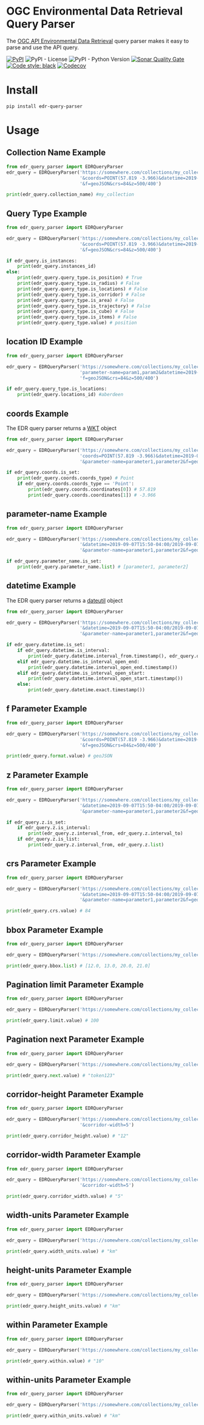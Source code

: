 # OGC Environmental Data Retrieval Query Parser
The [OGC API Environmental Data Retrieval](https://github.com/opengeospatial/ogcapi-environmental-data-retrieval) query parser makes it easy to parse and use the API query.

[![PyPI](https://img.shields.io/pypi/v/edr-query-parser)](https://pypi.org/project/edr-query-parser/)
![PyPI - License](https://img.shields.io/pypi/l/edr-query-parser)
![PyPI - Python Version](https://img.shields.io/pypi/pyversions/edr-query-parser)
[![Sonar Quality Gate](https://img.shields.io/sonar/quality_gate/r0w4n_edr_query_parser?server=https%3A%2F%2Fsonarcloud.io)](https://sonarcloud.io/summary/new_code?id=r0w4n_edr_query_parser)
[![Code style: black](https://img.shields.io/badge/code%20style-black-000000.svg)](https://github.com/psf/black)
[![Codecov](https://img.shields.io/codecov/c/github/r0w4n/edr_query_parser)](https://app.codecov.io/gh/r0w4n/edr_query_parser)

# Install

```shell
pip install edr-query-parser
```

# Usage

## Collection Name Example

```python
from edr_query_parser import EDRQueryParser
edr_query = EDRQueryParser('https://somewhere.com/collections/my_collection/position?parameter-name=param1,param2'
                           '&coords=POINT(57.819 -3.966)&datetime=2019-09-07T15:50-04:00/2019-09-07T15:50-05:00'
                           '&f=geoJSON&crs=84&z=500/400')

print(edr_query.collection_name) #my_collection
```

## Query Type Example

```python
from edr_query_parser import EDRQueryParser

edr_query = EDRQueryParser('https://somewhere.com/collections/my_collection/position?parameter-name=param1,param2'
                           '&coords=POINT(57.819 -3.966)&datetime=2019-09-07T15:50-04:00/2019-09-07T15:50-05:00'
                           '&f=geoJSON&crs=84&z=500/400')

if edr_query.is_instances:
    print(edr_query.instances_id)
else:
    print(edr_query.query_type.is_position) # True
    print(edr_query.query_type.is_radius) # False
    print(edr_query.query_type.is_locations) # False
    print(edr_query.query_type.is_corridor) # False
    print(edr_query.query_type.is_area) # False
    print(edr_query.query_type.is_trajectory) # False
    print(edr_query.query_type.is_cube) # False
    print(edr_query.query_type.is_items) # False
    print(edr_query.query_type.value) # position
```

## location ID Example

```python
from edr_query_parser import EDRQueryParser

edr_query = EDRQueryParser('https://somewhere.com/collections/my_collection/locations/aberdeen?'
                           'parameter-name=param1,param2&datetime=2019-09-07T15:50-04:00/2019-09-07T15:50-05:00&'
                           'f=geoJSON&crs=84&z=500/400')

if edr_query.query_type.is_locations:
    print(edr_query.locations_id) #aberdeen
```

## coords Example

The EDR query parser returns a [WKT](https://github.com/geomet/geomet) object
```python
from edr_query_parser import EDRQueryParser

edr_query = EDRQueryParser('https://somewhere.com/collections/my_collection/position?'
                           'coords=POINT(57.819 -3.966)&datetime=2019-09-07T15:50-04:00/2019-09-07T15:50-05:00'
                           '&parameter-name=parameter1,parameter2&f=geoJSON&crs=84&z=all')

if edr_query.coords.is_set:
    print(edr_query.coords.coords_type) # Point
    if edr_query.coords.coords_type == 'Point':
        print(edr_query.coords.coordinates[0]) # 57.819
        print(edr_query.coords.coordinates[1]) # -3.966
```

## parameter-name Example

```python
from edr_query_parser import EDRQueryParser

edr_query = EDRQueryParser('https://somewhere.com/collections/my_collection/position?coords=POINT(57.819 -3.966)'
                           '&datetime=2019-09-07T15:50-04:00/2019-09-07T15:50-05:00'
                           '&parameter-name=parameter1,parameter2&f=geoJSON&crs=84&z=all')

if edr_query.parameter_name.is_set:
    print(edr_query.parameter_name.list) # [parameter1, parameter2]
```

## datetime Example

The EDR query parser returns a [dateutil](http://labix.org/python-dateutil) object

```python
from edr_query_parser import EDRQueryParser

edr_query = EDRQueryParser('https://somewhere.com/collections/my_collection/position?coords=POINT(57.819 -3.966)'
                           '&datetime=2019-09-07T15:50-04:00/2019-09-07T15:50-05:00'
                           '&parameter-name=parameter1,parameter2&f=geoJSON&crs=84&z=all')

if edr_query.datetime.is_set:
    if edr_query.datetime.is_interval:
        print(edr_query.datetime.interval_from.timestamp(), edr_query.datetime.interval_to.timestamp())
    elif edr_query.datetime.is_interval_open_end:
        print(edr_query.datetime.interval_open_end.timestamp())
    elif edr_query.datetime.is_interval_open_start:
        print(edr_query.datetime.interval_open_start.timestamp())
    else:
        print(edr_query.datetime.exact.timestamp())

```
## f Parameter Example

```python
from edr_query_parser import EDRQueryParser

edr_query = EDRQueryParser('https://somewhere.com/collections/my_collection/position?parameter-name=param1,param2'
                           '&coords=POINT(57.819 -3.966)&datetime=2019-09-07T15:50-04:00/2019-09-07T15:50-05:00'
                           '&f=geoJSON&crs=84&z=500/400')

print(edr_query.format.value) # geoJSON
```

## z Parameter Example

```python
from edr_query_parser import EDRQueryParser

edr_query = EDRQueryParser('https://somewhere.com/collections/my_collection/position?coords=POINT(57.819 -3.966)'
                           '&datetime=2019-09-07T15:50-04:00/2019-09-07T15:50-05:00'
                           '&parameter-name=parameter1,parameter2&f=geoJSON&crs=84&z=12/240')

if edr_query.z.is_set:
    if edr_query.z.is_interval:
        print(edr_query.z.interval_from, edr_query.z.interval_to)
    if edr_query.z.is_list:
        print(edr_query.z.interval_from, edr_query.z.list)
```

## crs Parameter Example

```python
from edr_query_parser import EDRQueryParser

edr_query = EDRQueryParser('https://somewhere.com/collections/my_collection/position?coords=POINT(57.819 -3.966)'
                           '&datetime=2019-09-07T15:50-04:00/2019-09-07T15:50-05:00'
                           '&parameter-name=parameter1,parameter2&f=geoJSON&crs=84&z=12/240')

print(edr_query.crs.value) # 84
```

## bbox Parameter Example
```python
from edr_query_parser import EDRQueryParser

edr_query = EDRQueryParser('https://somewhere.com/collections/my_collection/items/some_item/?bbox=12,13,20,21')

print(edr_query.bbox.list) # [12.0, 13.0, 20.0, 21.0]
```

## Pagination limit Parameter Example

```python
from edr_query_parser import EDRQueryParser

edr_query = EDRQueryParser('https://somewhere.com/collections/my_collection/items?limit=100')

print(edr_query.limit.value) # 100
```

## Pagination next Parameter Example

```python
from edr_query_parser import EDRQueryParser

edr_query = EDRQueryParser('https://somewhere.com/collections/my_collection/items?next=token123')

print(edr_query.next.value) # "token123"
```

## corridor-height Parameter Example

```python
from edr_query_parser import EDRQueryParser

edr_query = EDRQueryParser('https://somewhere.com/collections/my_collection/corridor?corridor-height=12'
                           '&corridor-width=5')

print(edr_query.corridor_height.value) # "12"
```

## corridor-width Parameter Example

```python
from edr_query_parser import EDRQueryParser

edr_query = EDRQueryParser('https://somewhere.com/collections/my_collection/corridor?corridor-height=12'
                           '&corridor-width=5')

print(edr_query.corridor_width.value) # "5"
```

## width-units Parameter Example

```python
from edr_query_parser import EDRQueryParser

edr_query = EDRQueryParser('https://somewhere.com/collections/my_collection/corridor?width-units=km')

print(edr_query.width_units.value) # "km"
```

## height-units Parameter Example

```python
from edr_query_parser import EDRQueryParser

edr_query = EDRQueryParser('https://somewhere.com/collections/my_collection/corridor?height-units=km')

print(edr_query.height_units.value) # "km"
```

## within Parameter Example

```python
from edr_query_parser import EDRQueryParser

edr_query = EDRQueryParser('https://somewhere.com/collections/my_collection/radius?within=10&within-units=km')

print(edr_query.within.value) # "10"
```

## within-units Parameter Example
```python
from edr_query_parser import EDRQueryParser

edr_query = EDRQueryParser('https://somewhere.com/collections/my_collection/radius?within=10&within-units=km')

print(edr_query.within_units.value) # "km"
```